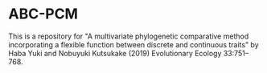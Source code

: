 # ABC-PCM
This is a repository for "A multivariate phylogenetic comparative method incorporating a flexible function between discrete and continuous traits" by Haba Yuki and Nobuyuki Kutsukake (2019) Evolutionary Ecology 33:751–768.

